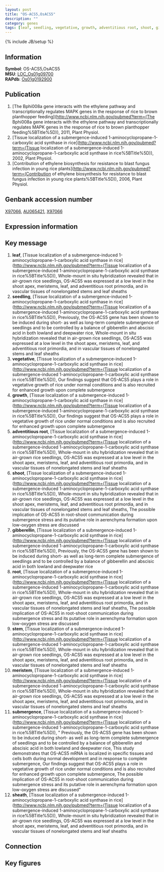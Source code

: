 ```yaml
---
layout: post
title: "OS-ACS5,OsACS5"
description: ""
category: genes
tags: [leaf, seedling, vegetative, growth, adventitious root, shoot, gibberellin, root, stem, meristem, submergence, sheath, Gene]
---
```

{% include JB/setup %}

## Information
__Symbol__: OS-ACS5,OsACS5  
__MSU__: [LOC_Os01g09700](http://rice.plantbiology.msu.edu/cgi-bin/ORF_infopage.cgi?orf=LOC_Os01g09700)  
__RAPdb__: [Os01g0192900](http://rapdb.dna.affrc.go.jp/viewer/gbrowse_details/irgsp1?name=Os01g0192900)  

## Publication
1. [The Bphi008a gene interacts with the ethylene pathway and transcriptionally regulates MAPK genes in the response of rice to brown planthopper feeding](http://www.ncbi.nlm.nih.gov/pubmed?term=(The Bphi008a gene interacts with the ethylene pathway and transcriptionally regulates MAPK genes in the response of rice to brown planthopper feeding%5BTitle%5D)), 2011, Plant Physiol.
2. [Tissue localization of a submergence-induced 1-aminocyclopropane-1-carboxylic acid synthase in rice](http://www.ncbi.nlm.nih.gov/pubmed?term=(Tissue localization of a submergence-induced 1-aminocyclopropane-1-carboxylic acid synthase in rice%5BTitle%5D)), 2002, Plant Physiol.
3. [Contribution of ethylene biosynthesis for resistance to blast fungus infection in young rice plants](http://www.ncbi.nlm.nih.gov/pubmed?term=(Contribution of ethylene biosynthesis for resistance to blast fungus infection in young rice plants%5BTitle%5D)), 2006, Plant Physiol.

## Genbank accession number
[X97066](http://www.ncbi.nlm.nih.gov/nuccore/X97066), [AU065421](http://www.ncbi.nlm.nih.gov/nuccore/AU065421), [X97066](http://www.ncbi.nlm.nih.gov/nuccore/X97066)

## Expression information

## Key message
1. __leaf__, [Tissue localization of a submergence-induced 1-aminocyclopropane-1-carboxylic acid synthase in rice](http://www.ncbi.nlm.nih.gov/pubmed?term=(Tissue localization of a submergence-induced 1-aminocyclopropane-1-carboxylic acid synthase in rice%5BTitle%5D)),  Whole-mount in situ hybridization revealed that in air-grown rice seedlings, OS-ACS5 was expressed at a low level in the shoot apex, meristems, leaf, and adventitious root primordia, and in vascular tissues of nonelongated stems and leaf sheaths
2. __seedling__, [Tissue localization of a submergence-induced 1-aminocyclopropane-1-carboxylic acid synthase in rice](http://www.ncbi.nlm.nih.gov/pubmed?term=(Tissue localization of a submergence-induced 1-aminocyclopropane-1-carboxylic acid synthase in rice%5BTitle%5D)),  Previously, the OS-ACS5 gene has been shown to be induced during short- as well as long-term complete submergence of seedlings and to be controlled by a balance of gibberellin and abscisic acid in both lowland and deepwater rice, Whole-mount in situ hybridization revealed that in air-grown rice seedlings, OS-ACS5 was expressed at a low level in the shoot apex, meristems, leaf, and adventitious root primordia, and in vascular tissues of nonelongated stems and leaf sheaths
3. __vegetative__, [Tissue localization of a submergence-induced 1-aminocyclopropane-1-carboxylic acid synthase in rice](http://www.ncbi.nlm.nih.gov/pubmed?term=(Tissue localization of a submergence-induced 1-aminocyclopropane-1-carboxylic acid synthase in rice%5BTitle%5D)),  Our findings suggest that OS-ACS5 plays a role in vegetative growth of rice under normal conditions and is also recruited for enhanced growth upon complete submergence
4. __growth__, [Tissue localization of a submergence-induced 1-aminocyclopropane-1-carboxylic acid synthase in rice](http://www.ncbi.nlm.nih.gov/pubmed?term=(Tissue localization of a submergence-induced 1-aminocyclopropane-1-carboxylic acid synthase in rice%5BTitle%5D)),  Our findings suggest that OS-ACS5 plays a role in vegetative growth of rice under normal conditions and is also recruited for enhanced growth upon complete submergence
5. __adventitious root__, [Tissue localization of a submergence-induced 1-aminocyclopropane-1-carboxylic acid synthase in rice](http://www.ncbi.nlm.nih.gov/pubmed?term=(Tissue localization of a submergence-induced 1-aminocyclopropane-1-carboxylic acid synthase in rice%5BTitle%5D)),  Whole-mount in situ hybridization revealed that in air-grown rice seedlings, OS-ACS5 was expressed at a low level in the shoot apex, meristems, leaf, and adventitious root primordia, and in vascular tissues of nonelongated stems and leaf sheaths
6. __shoot__, [Tissue localization of a submergence-induced 1-aminocyclopropane-1-carboxylic acid synthase in rice](http://www.ncbi.nlm.nih.gov/pubmed?term=(Tissue localization of a submergence-induced 1-aminocyclopropane-1-carboxylic acid synthase in rice%5BTitle%5D)),  Whole-mount in situ hybridization revealed that in air-grown rice seedlings, OS-ACS5 was expressed at a low level in the shoot apex, meristems, leaf, and adventitious root primordia, and in vascular tissues of nonelongated stems and leaf sheaths, The possible implication of OS-ACS5 in root-shoot communication during submergence stress and its putative role in aerenchyma formation upon low-oxygen stress are discussed
7. __gibberellin__, [Tissue localization of a submergence-induced 1-aminocyclopropane-1-carboxylic acid synthase in rice](http://www.ncbi.nlm.nih.gov/pubmed?term=(Tissue localization of a submergence-induced 1-aminocyclopropane-1-carboxylic acid synthase in rice%5BTitle%5D)),  Previously, the OS-ACS5 gene has been shown to be induced during short- as well as long-term complete submergence of seedlings and to be controlled by a balance of gibberellin and abscisic acid in both lowland and deepwater rice
8. __root__, [Tissue localization of a submergence-induced 1-aminocyclopropane-1-carboxylic acid synthase in rice](http://www.ncbi.nlm.nih.gov/pubmed?term=(Tissue localization of a submergence-induced 1-aminocyclopropane-1-carboxylic acid synthase in rice%5BTitle%5D)),  Whole-mount in situ hybridization revealed that in air-grown rice seedlings, OS-ACS5 was expressed at a low level in the shoot apex, meristems, leaf, and adventitious root primordia, and in vascular tissues of nonelongated stems and leaf sheaths, The possible implication of OS-ACS5 in root-shoot communication during submergence stress and its putative role in aerenchyma formation upon low-oxygen stress are discussed
9. __stem__, [Tissue localization of a submergence-induced 1-aminocyclopropane-1-carboxylic acid synthase in rice](http://www.ncbi.nlm.nih.gov/pubmed?term=(Tissue localization of a submergence-induced 1-aminocyclopropane-1-carboxylic acid synthase in rice%5BTitle%5D)),  Whole-mount in situ hybridization revealed that in air-grown rice seedlings, OS-ACS5 was expressed at a low level in the shoot apex, meristems, leaf, and adventitious root primordia, and in vascular tissues of nonelongated stems and leaf sheaths
10. __meristem__, [Tissue localization of a submergence-induced 1-aminocyclopropane-1-carboxylic acid synthase in rice](http://www.ncbi.nlm.nih.gov/pubmed?term=(Tissue localization of a submergence-induced 1-aminocyclopropane-1-carboxylic acid synthase in rice%5BTitle%5D)),  Whole-mount in situ hybridization revealed that in air-grown rice seedlings, OS-ACS5 was expressed at a low level in the shoot apex, meristems, leaf, and adventitious root primordia, and in vascular tissues of nonelongated stems and leaf sheaths
11. __submergence__, [Tissue localization of a submergence-induced 1-aminocyclopropane-1-carboxylic acid synthase in rice](http://www.ncbi.nlm.nih.gov/pubmed?term=(Tissue localization of a submergence-induced 1-aminocyclopropane-1-carboxylic acid synthase in rice%5BTitle%5D)), " Previously, the OS-ACS5 gene has been shown to be induced during short- as well as long-term complete submergence of seedlings and to be controlled by a balance of gibberellin and abscisic acid in both lowland and deepwater rice, This study demonstrates that OS-ACS5 mRNA is localized in specific tissues and cells both during normal development and in response to complete submergence, Our findings suggest that OS-ACS5 plays a role in vegetative growth of rice under normal conditions and is also recruited for enhanced growth upon complete submergence, The possible implication of OS-ACS5 in root-shoot communication during submergence stress and its putative role in aerenchyma formation upon low-oxygen stress are discussed"
12. __sheath__, [Tissue localization of a submergence-induced 1-aminocyclopropane-1-carboxylic acid synthase in rice](http://www.ncbi.nlm.nih.gov/pubmed?term=(Tissue localization of a submergence-induced 1-aminocyclopropane-1-carboxylic acid synthase in rice%5BTitle%5D)),  Whole-mount in situ hybridization revealed that in air-grown rice seedlings, OS-ACS5 was expressed at a low level in the shoot apex, meristems, leaf, and adventitious root primordia, and in vascular tissues of nonelongated stems and leaf sheaths

## Connection

## Key figures


